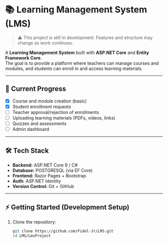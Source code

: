 # 📚 Learning Management System (LMS)

> ⚠️ This project is still in development. Features and structure may change as work continues.  

A **Learning Management System** built with **ASP.NET Core** and **Entity Framework Core**.  
The goal is to provide a platform where teachers can manage courses and modules, and students can enroll in and access learning materials.

---

## 🚧 Current Progress
- [x] Course and module creation (basic)
- [x] Student enrollment requests
- [ ] Teacher approval/rejection of enrollments
- [ ] Uploading learning materials (PDFs, videos, links)
- [ ] Quizzes and assessments
- [ ] Admin dashboard

---

## 🛠️ Tech Stack
- **Backend:** ASP.NET Core 9 / C#
- **Database:** POSTGRESQL (via EF Core)
- **Frontend:** Razor Pages + Bootstrap
- **Auth:** ASP.NET Identity
- **Version Control:** Git + GitHub

---

## ⚡ Getting Started (Development Setup)

1. Clone the repository:
   ```bash
   git clone https://github.com/Fidel-Jr/LMS.git
   cd LMS/LmsProject
